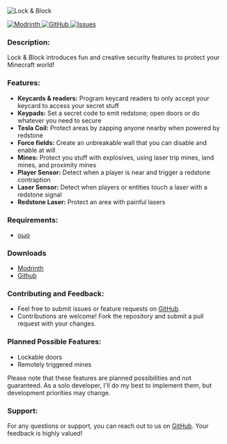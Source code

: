 ![Lock & Block](https://github.com/andersmmg/LockAndBlock/assets/16022203/ba1039ef-62cf-49c2-ad9c-4e5194718be2)


[![Modrinth](https://img.shields.io/badge/Modrinth-1bd96a?style=for-the-badge&logo=modrinth&logoColor=white)
](https://modrinth.com/mod/lockandblock)
[![GitHub](https://img.shields.io/badge/GitHub-black?style=for-the-badge&logo=github&logoColor=white)
](https://github.com/andersmmg/LockAndBlock)
[![Issues](https://img.shields.io/github/issues-raw/andersmmg/LockAndBlock?style=for-the-badge&logo=github&label=Issues)
](https://github.com/andersmmg/LockAndBlock/issues)

### Description:

Lock & Block introduces fun and creative security features to protect your Minecraft world!

### Features:

- **Keycards & readers:** Program keycard readers to only accept your keycard to access your secret stuff
- **Keypads:** Set a secret code to emit redstone; open doors or do whatever you need to secure
- **Tesla Coil:** Protect areas by zapping anyone nearby when powered by redstone
- **Force fields:** Create an unbreakable wall that you can disable and enable at will
- **Mines:** Protect you stuff with explosives, using laser trip mines, land mines, and proximity mines
- **Player Sensor:** Detect when a player is near and trigger a redstone contraption
- **Laser Sensor:** Detect when players or entities touch a laser with a redstone signal
- **Redstone Laser:** Protect an area with painful lasers

### Requirements:

- [oωo](https://modrinth.com/mod/owo-lib)

### Downloads

- [Modrinth](https://modrinth.com/mod/lockandblock/versions)
- [Github](https://github.com/andersmmg/LockAndBlock/releases)

### Contributing and Feedback:

- Feel free to submit issues or feature requests on [GitHub](https://github.com/andersmmg/LockAndBlock/issues).
- Contributions are welcome! Fork the repository and submit a pull request with your changes.

### Planned Possible Features:

- Lockable doors
- Remotely triggered mines

Please note that these features are planned possibilities and not guaranteed. As a solo developer, I'll do my best to
implement them, but development priorities may change.

### Support:

For any questions or support, you can reach out to us on [GitHub](https://github.com/andersmmg/LockAndBlock). Your
feedback is highly valued!
